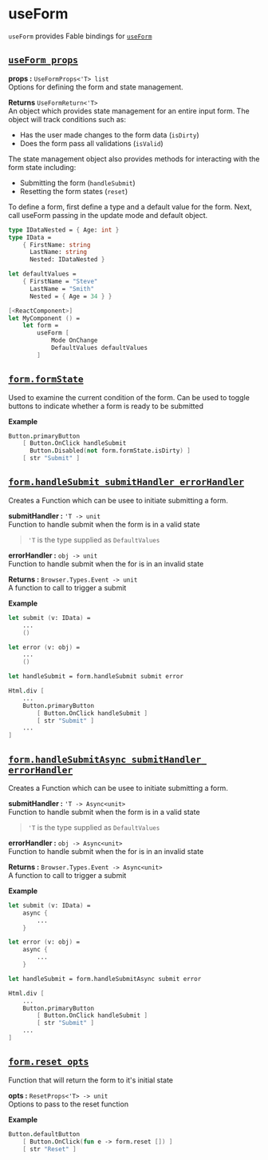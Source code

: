 # useForm

```useForm``` provides Fable bindings for [```useForm```](https://react-hook-form.com/api/useform)

## [```useForm props```](https://react-hook-form.com/api/useform)

**props :** ```UseFormProps<'T> list```
<br>Options for defining the form and state management.

**Returns** ```UseFormReturn<'T>```
<br>An object which provides state management for an entire input form. The object will track conditions such as:
- Has the user made changes to the form data (```isDirty```)
- Does the form pass all validations (```isValid```)

The state management object also provides methods for interacting with the form state including:
- Submitting the form (```handleSubmit```)
- Resetting the form states (```reset```)

To define a form, first define a type and a default value for the form. Next, call useForm passing in the update mode and default object.

```fsharp
type IDataNested = { Age: int }
type IData =
    { FirstName: string
      LastName: string
      Nested: IDataNested }

let defaultValues =
    { FirstName = "Steve"
      LastName = "Smith"
      Nested = { Age = 34 } }

[<ReactComponent>]
let MyComponent () =
    let form =
        useForm [
            Mode OnChange
            DefaultValues defaultValues
        ]

```

## [```form.formState```](https://react-hook-form.com/api/useform/formstate)

Used to examine the current condition of the form. Can be used to toggle buttons to indicate whether a form is ready to be submitted

**Example**

```fsharp
Button.primaryButton
    [ Button.OnClick handleSubmit
      Button.Disabled(not form.formState.isDirty) ]
    [ str "Submit" ]
```
## [```form.handleSubmit submitHandler errorHandler```](https://react-hook-form.com/api/useform/reset)

Creates a Function which can be usee to initiate submitting a form.

**submitHandler :** ```'T -> unit```
<br>Function to handle submit when the form is in a valid state

> ```'T``` is the type supplied as ```DefaultValues```

**errorHandler :** ```obj -> unit```
<br>Function to handle submit when the for is in an invalid state

**Returns :** ```Browser.Types.Event -> unit```
<br>A function to call to trigger a submit

**Example**

```fsharp
let submit (v: IData) = 
    ...
    ()

let error (v: obj) = 
    ...
    ()

let handleSubmit = form.handleSubmit submit error

Html.div [
    ...
    Button.primaryButton
        [ Button.OnClick handleSubmit ]
        [ str "Submit" ]
    ...
]
```

## [```form.handleSubmitAsync submitHandler errorHandler```](https://react-hook-form.com/api/useform/reset)

Creates a Function which can be usee to initiate submitting a form.

**submitHandler :** ```'T -> Async<unit>```
<br>Function to handle submit when the form is in a valid state

> ```'T``` is the type supplied as ```DefaultValues```

**errorHandler :** ```obj -> Async<unit>```
<br>Function to handle submit when the for is in an invalid state

**Returns :** ```Browser.Types.Event -> Async<unit>```
<br>A function to call to trigger a submit

**Example**

```fsharp
let submit (v: IData) = 
    async {
        ...
    }

let error (v: obj) = 
    async {
        ...
    }

let handleSubmit = form.handleSubmitAsync submit error

Html.div [
    ...
    Button.primaryButton
        [ Button.OnClick handleSubmit ]
        [ str "Submit" ]
    ...
]
```

## [```form.reset opts```](https://react-hook-form.com/api/useform/reset)

Function that will return the form to it's initial state

**opts :** ```ResetProps<'T> -> unit```
<br>Options to pass to the reset function

**Example**

```fsharp
Button.defaultButton
    [ Button.OnClick(fun e -> form.reset []) ]
    [ str "Reset" ]
```